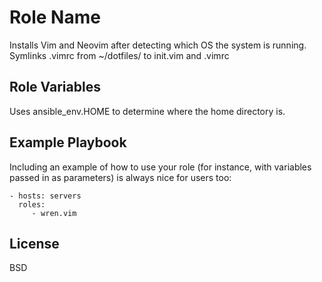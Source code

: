 Role Name
=========
Installs Vim and Neovim after detecting which OS the system is running. Symlinks .vimrc from ~/dotfiles/ to init.vim and .vimrc

Role Variables
--------------
Uses ansible\_env.HOME to determine where the home directory is.

Example Playbook
----------------

Including an example of how to use your role (for instance, with variables passed in as parameters) is always nice for users too:

    - hosts: servers
      roles:
         - wren.vim

License
-------

BSD
